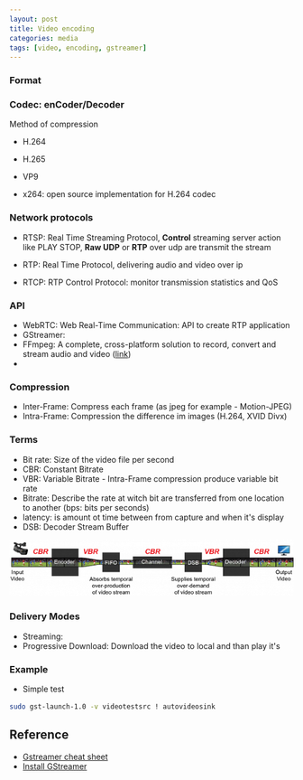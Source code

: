 ```yaml
---
layout: post
title: Video encoding
categories: media
tags: [video, encoding, gstreamer]
---
```


### Format
### Codec: enCoder/Decoder
Method of compression
- H.264
- H.265
- VP9

- x264: open source  implementation for H.264 codec
  
### Network protocols
- RTSP: Real Time Streaming Protocol, **Control** streaming server action like PLAY STOP, 
**Raw UDP** or **RTP** over udp are transmit the stream

- RTP: Real Time Protocol, delivering audio and video over ip

- RTCP: RTP Control Protocol: monitor transmission statistics and QoS

### API
- WebRTC: Web Real-Time Communication: API  to create RTP application
- GStreamer: 
- FFmpeg: A complete, cross-platform solution to record, convert and stream audio and video ([link](www.ffmpeg.org))
- 
### Compression
- Inter-Frame: Compress each frame (as jpeg for example - Motion-JPEG)
- Intra-Frame: Compression the difference im images (H.264, XVID Divx)

### Terms
- Bit rate: Size of the video file per second
- CBR: Constant Bitrate
- VBR: Variable Bitrate - Intra-Frame compression produce variable bit rate
- Bitrate: Describe the rate at witch bit are transferred from one location to another
(bps: bits per seconds)
- latency: is amount  ot time between from capture and when it's display
- DSB: Decoder Stream Buffer

![](images/3afc5487.png)

### Delivery Modes
- Streaming: 
- Progressive Download: Download the video to local and than play it's


### Example
- Simple test
```bash
sudo gst-launch-1.0 -v videotestsrc ! autovideosink
```





## Reference 
- [Gstreamer cheat sheet](http://wiki.oz9aec.net/index.php/Gstreamer_cheat_sheet)
- [Install GStreamer](https://gstreamer.freedesktop.org/documentation/installing/on-linux.html)